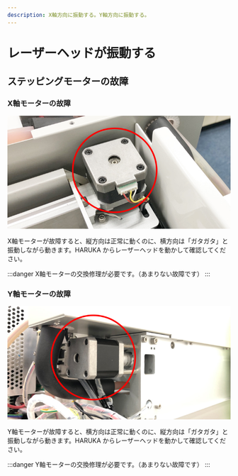 ```yaml
---
description: X軸方向に振動する。Y軸方向に振動する。
---
```


# レーザーヘッドが振動する

## ステッピングモーターの故障

### X軸モーターの故障

![](/assets/20191031_01.jpg)

X軸モーターが故障すると、縦方向は正常に動くのに、横方向は「ガタガタ」と振動しながら動きます。HARUKA からレーザーヘッドを動かして確認してください。

:::danger
X軸モーターの交換修理が必要です。（あまりない故障です）
:::

### Y軸モーターの故障

![](/assets/20191031_02.jpg)

Y軸モーターが故障すると、横方向は正常に動くのに、縦方向は「ガタガタ」と振動しながら動きます。HARUKA からレーザーヘッドを動かして確認してください。

:::danger
Y軸モーターの交換修理が必要です。（あまりない故障です）
:::

